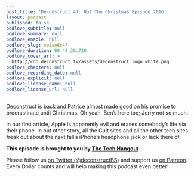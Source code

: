 ```yaml
---
post_title: 'Deconstruct 47: Not The Christmas Episode 2016'
layout: podcast
published: false
podlove_subtitle: null
podlove_summary: null
podlove_enable: null
podlove_slug: episode47
podlove_duration: 00:40:30.720
podlove_cover_art: >
  http://cdn.deconstruct.tv/assets/deconstruct_logo_white.png
podlove_chapters: null
podlove_recording_date: null
podlove_explicit: null
podlove_license_name: null
podlove_license_url: null
---
```

<p>Deconstruct is back and Patrice almost made good on his promise to procrastinate until Christmas.  Oh yeah, Ben’s here too; Jerry not so much.</p>
<p>In our first article, Apple is apparently evil and erases somebody’s life via their phone.  In out other story, all the Cult sites and all the other tech sites freak out about the next fall’s iPhone’s headphone jack or lack there of.</p>
<p><strong>This episode is brought to you by <a href="http://thetechhangout.com">The Tech Hangout</a></strong>
</p>
<p>
Please follow us <a href="http://twitter.com/deconstructBS">on Twitter (@deconstructBS)</a> and support us <a href="http://patreon.com/deconstruct">on Patreon</a>. Every Dollar counts and will help making this podcast even better!
</p>
